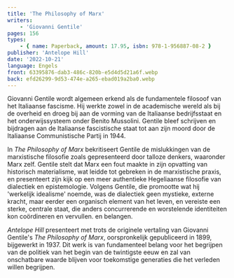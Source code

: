 ```yaml
---
title: 'The Philosophy of Marx'
writers:
    - 'Giovanni Gentile'
pages: 156
types:
    - { name: Paperback, amount: 17.95, isbn: 978-1-956887-08-2 }
publisher: 'Antelope Hill'
date: '2022-10-21'
language: Engels
front: 63395876-dab3-486c-820b-e5d4d5d21a6f.webp
back: efd26299-9d53-474e-a265-ebad019a2ba0.webp
---
```


Giovanni Gentile wordt algemeen erkend als de fundamentele filosoof van het Italiaanse fascisme. Hij werkte zowel in de academische wereld als bij de overheid en droeg bij aan de vorming van de Italiaanse bedrijfsstaat en het onderwijssysteem onder Benito Mussolini. Gentile bleef schrijven en bijdragen aan de Italiaanse fascistische staat tot aan zijn moord door de Italiaanse Communistische Partij in 1944.
 
In *The Philosophy of Marx* bekritiseert Gentile de mislukkingen van de marxistische filosofie zoals gepresenteerd door talloze denkers, waaronder Marx zelf. Gentile stelt dat Marx een fout maakte in zijn opvatting van historisch materialisme, wat leidde tot gebreken in de marxistische praxis, en presenteert zijn kijk op een meer authentieke Hegeliaanse filosofie van dialectiek en epistemologie. Volgens Gentile, die promootte wat hij 'werkelijk idealisme' noemde, was de dialectiek geen mystieke, externe kracht, maar eerder een organisch element van het leven, en vereiste een sterke, centrale staat, die anders concurrerende en worstelende identiteiten kon coördineren en vervullen. en belangen.
 
*Antelope Hill* presenteert met trots de originele vertaling van Giovanni Gentile's *The Philosophy of Marx*, oorspronkelijk gepubliceerd in 1899, bijgewerkt in 1937. Dit werk is van fundamenteel belang voor het begrijpen van de politiek van het begin van de twintigste eeuw en zal van onschatbare waarde blijven voor toekomstige generaties die het verleden willen begrijpen.
